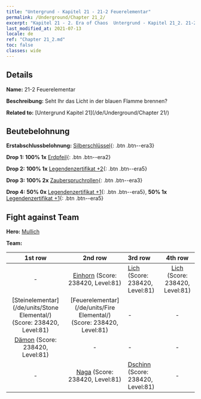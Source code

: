 ```yaml
---
title: "Untergrund - Kapitel 21 - 21-2 Feuerelementar"
permalink: /Underground/Chapter 21_2/
excerpt: "Kapitel 21 - 2. Era of Chaos  Untergrund - Kapitel 21_2. 21-2 Feuerelementar"
last_modified_at: 2021-07-13
locale: de
ref: "Chapter 21_2.md"
toc: false
classes: wide
---
```


## Details

 **Name:** 21-2 Feuerelementar

 **Beschreibung:** Seht Ihr das Licht in der blauen Flamme brennen?

 **Related to:** [Untergrund Kapitel 21](/de/Underground/Chapter 21/)

## Beutebelohnung

 **Erstabschlussbelohnung:** [Silberschlüssel](/ItemsDE/con_693/){: .btn .btn--era3}

 **Drop 1:** **100% 1x** [Erdpfeil](/ItemsDE/her_464/){: .btn .btn--era2}

 **Drop 2:** **100% 1x** [Legendenzertifikat +2](/ItemsDE/mat_81/){: .btn .btn--era5}

 **Drop 3:** **100% 2x** [Zauberspruchrollen](/ItemsDE/con_694/){: .btn .btn--era3}

 **Drop 4:** **50% 0x** [Legendenzertifikat +1](/ItemsDE/mat_74/){: .btn .btn--era5}, **50% 1x** [Legendenzertifikat +1](/ItemsDE/mat_74/){: .btn .btn--era5}


## Fight against Team
 **Hero:** [Mullich](/de/heroes/Mullich/)

 **Team:**


  | 1st row | 2nd row | 3rd row | 4th row |
  |:----:|:----:|:----|:----:|
  | - | [Einhorn](/de/units/Unicorn/) (Score: 238420, Level:81)  | [Lich](/de/units/Lich/) (Score: 238420, Level:81)  | [Lich](/de/units/Lich/) (Score: 238420, Level:81)  |
  | [Steinelementar](/de/units/Stone Elemental/) (Score: 238420, Level:81)  | [Feuerelementar](/de/units/Fire Elemental/) (Score: 238420, Level:81)  | - | - |
  | [Dämon](/de/units/Demon/) (Score: 238420, Level:81)  | - | - | - |
  | - | [Naga](/de/units/Naga/) (Score: 238420, Level:81)  | [Dschinn](/de/units/Genie/) (Score: 238420, Level:81)  | - |


